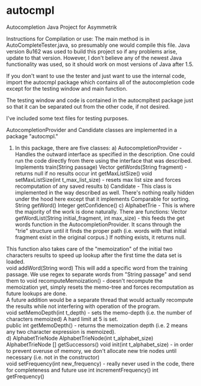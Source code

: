 # autocmpl
Autocompletion Java Project for Asymmetrik


Instructions for Compilation or use:
The main method is in AutoCompleteTester.java, so presumably one would compile this file.  Java version 8u162 was used to build this project so if any problems arise, update to that version.  However, I don't believe any of the newest Java functionality was used, so it should work on most versions of Java after 1.5.  
	
If you don't want to use the tester and just want to use the internal code, import the autocmpl package which contains all of the autocompletion code except for the testing window and main function.  
	
The testing window and code is contained in the autocmpltest package just so that it can be separated out from the other code, if not desired.  
	
I've included some text files for testing purposes.  

AutocompletionProvider and Candidate classes are implemented in a package "autocmpl."  
1. In this package, there are five classes:
a) AutocompletionProvider - Handles the outward interface as specified in the description.  One could run the code directly from there using the interface that was described.  
Implements train(String passage)
Vector<Candidate> getWords(String fragment) - returns null if no results occur
int getMaxListSize()
void setMaxListSize(int t_max_list_size) - resets max list size and forces recomputation of any saved results
b) Candidate - This class is implemented in the way described as well.  There's nothing really hidden under the hood here except that it implements Comparable for sorting.  
String getWord()
Integer getConfidence()
c) AlphabetTrie	- This is where the majority of the work is done naturally.  There are functions:
Vector<Candidate> getWordList(String initial_fragment, int max_size) - this feeds the get words function in the AutocompletionProvider.  It scans through the "trie" structure until it finds the proper path (i.e. words with that initial fragment exist in the original corpus.)  If nothing exists, it returns null.  
				
This function also takes care of the "memoization" of the initial two characters results to speed up lookup after the first time the data set is loaded.  
void addWord(String word)
This will add a specific word from the training passage.  We use regex to separate words from "String passage" and send them to void recomputeMemoization() - doesn't recompute the memoization yet, simply resets the memo-tree and forces recomputation as future lookups are done.  
A future addition would be a separate thread that would actually recompute the results while not interfering with operation of the program.  
void setMemoDepth(int t_depth) - sets the memo-depth (i.e. the number of characters memoized) A hard limit at 5 is set.  
public int getMemoDepth() - returns the memoization depth (i.e. 2 means any two character expression is memoized).  
d) AlphabetTrieNode
AlphabetTrieNode(int t_alphabet_size)
AlphabetTrieNode [] getSuccessors()
void init(int t_alphabet_size) - in order to prevent overuse of memory, we don't allocate new trie nodes until necessary (i.e. not in the constructor)  
void setFrequency(int new_frequency) - really never used in the code, there for completeness and future use
int incrementFrequency()
int getFrequency()
